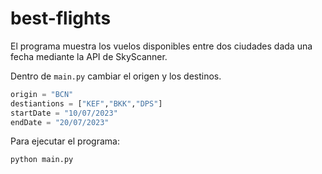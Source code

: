 # best-flights

El programa muestra los vuelos disponibles entre dos ciudades dada una fecha mediante la API de SkyScanner.

Dentro de `main.py` cambiar el origen y los destinos.
```python
origin = "BCN"
destiantions = ["KEF","BKK","DPS"]
startDate = "10/07/2023"
endDate = "20/07/2023"
```

Para ejecutar el programa:
```sh
python main.py 
```

